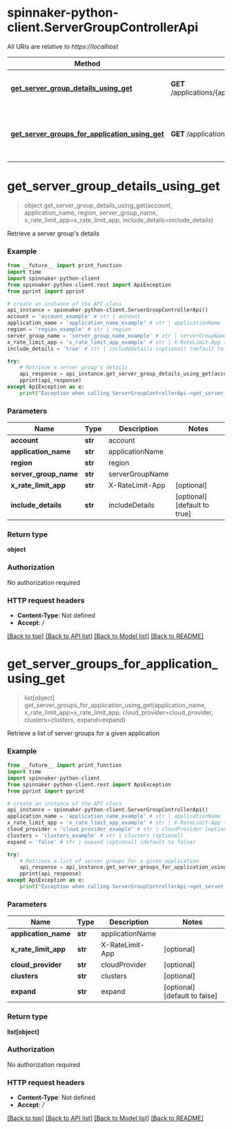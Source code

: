 # spinnaker-python-client.ServerGroupControllerApi

All URIs are relative to *https://localhost*

Method | HTTP request | Description
------------- | ------------- | -------------
[**get_server_group_details_using_get**](ServerGroupControllerApi.md#get_server_group_details_using_get) | **GET** /applications/{applicationName}/serverGroups/{account}/{region}/{serverGroupName} | Retrieve a server group&#39;s details
[**get_server_groups_for_application_using_get**](ServerGroupControllerApi.md#get_server_groups_for_application_using_get) | **GET** /applications/{applicationName}/serverGroups | Retrieve a list of server groups for a given application


# **get_server_group_details_using_get**
> object get_server_group_details_using_get(account, application_name, region, server_group_name, x_rate_limit_app=x_rate_limit_app, include_details=include_details)

Retrieve a server group's details

### Example
```python
from __future__ import print_function
import time
import spinnaker-python-client
from spinnaker-python-client.rest import ApiException
from pprint import pprint

# create an instance of the API class
api_instance = spinnaker-python-client.ServerGroupControllerApi()
account = 'account_example' # str | account
application_name = 'application_name_example' # str | applicationName
region = 'region_example' # str | region
server_group_name = 'server_group_name_example' # str | serverGroupName
x_rate_limit_app = 'x_rate_limit_app_example' # str | X-RateLimit-App (optional)
include_details = 'true' # str | includeDetails (optional) (default to true)

try:
    # Retrieve a server group's details
    api_response = api_instance.get_server_group_details_using_get(account, application_name, region, server_group_name, x_rate_limit_app=x_rate_limit_app, include_details=include_details)
    pprint(api_response)
except ApiException as e:
    print("Exception when calling ServerGroupControllerApi->get_server_group_details_using_get: %s\n" % e)
```

### Parameters

Name | Type | Description  | Notes
------------- | ------------- | ------------- | -------------
 **account** | **str**| account | 
 **application_name** | **str**| applicationName | 
 **region** | **str**| region | 
 **server_group_name** | **str**| serverGroupName | 
 **x_rate_limit_app** | **str**| X-RateLimit-App | [optional] 
 **include_details** | **str**| includeDetails | [optional] [default to true]

### Return type

**object**

### Authorization

No authorization required

### HTTP request headers

 - **Content-Type**: Not defined
 - **Accept**: */*

[[Back to top]](#) [[Back to API list]](../README.md#documentation-for-api-endpoints) [[Back to Model list]](../README.md#documentation-for-models) [[Back to README]](../README.md)

# **get_server_groups_for_application_using_get**
> list[object] get_server_groups_for_application_using_get(application_name, x_rate_limit_app=x_rate_limit_app, cloud_provider=cloud_provider, clusters=clusters, expand=expand)

Retrieve a list of server groups for a given application

### Example
```python
from __future__ import print_function
import time
import spinnaker-python-client
from spinnaker-python-client.rest import ApiException
from pprint import pprint

# create an instance of the API class
api_instance = spinnaker-python-client.ServerGroupControllerApi()
application_name = 'application_name_example' # str | applicationName
x_rate_limit_app = 'x_rate_limit_app_example' # str | X-RateLimit-App (optional)
cloud_provider = 'cloud_provider_example' # str | cloudProvider (optional)
clusters = 'clusters_example' # str | clusters (optional)
expand = 'false' # str | expand (optional) (default to false)

try:
    # Retrieve a list of server groups for a given application
    api_response = api_instance.get_server_groups_for_application_using_get(application_name, x_rate_limit_app=x_rate_limit_app, cloud_provider=cloud_provider, clusters=clusters, expand=expand)
    pprint(api_response)
except ApiException as e:
    print("Exception when calling ServerGroupControllerApi->get_server_groups_for_application_using_get: %s\n" % e)
```

### Parameters

Name | Type | Description  | Notes
------------- | ------------- | ------------- | -------------
 **application_name** | **str**| applicationName | 
 **x_rate_limit_app** | **str**| X-RateLimit-App | [optional] 
 **cloud_provider** | **str**| cloudProvider | [optional] 
 **clusters** | **str**| clusters | [optional] 
 **expand** | **str**| expand | [optional] [default to false]

### Return type

**list[object]**

### Authorization

No authorization required

### HTTP request headers

 - **Content-Type**: Not defined
 - **Accept**: */*

[[Back to top]](#) [[Back to API list]](../README.md#documentation-for-api-endpoints) [[Back to Model list]](../README.md#documentation-for-models) [[Back to README]](../README.md)

